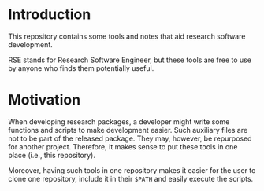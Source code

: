 # Introduction

This repository contains some tools and notes that aid research software development.

RSE stands for Research Software Engineer, but these tools are free to use by anyone who finds them potentially useful.

# Motivation

When developing research packages, a developer might write some functions and scripts to make development easier. Such auxiliary files are not to be part of the released package. They may, however, be repurposed for another project. Therefore, it makes sense to put these tools in one place (i.e., this repository).

Moreover, having such tools in one repository makes it easier for the user to clone one repository, include it in their `$PATH` and easily execute the scripts.
